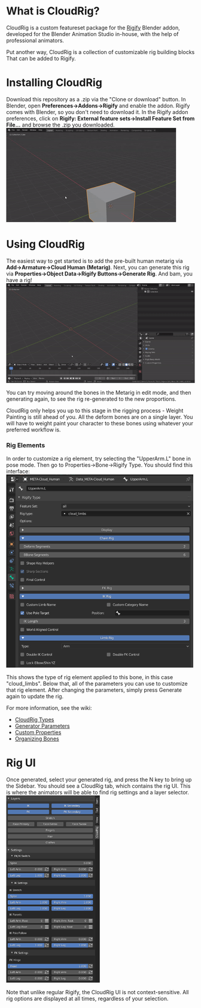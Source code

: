# What is CloudRig?
CloudRig is a custom featureset package for the [Rigify](https://docs.blender.org/manual/en/latest/addons/rigging/rigify/introduction.html) Blender addon, developed for the Blender Animation Studio in-house, with the help of professional animators.

Put another way, CloudRig is a collection of customizable rig building blocks That can be added to Rigify.

# Installing CloudRig
Download this repository as a .zip via the "Clone or download" button.
In Blender, open **Preferences->Addons->Rigify** and enable the addon. Rigify comes with Blender, so you don't need to download it.
In the Rigify addon preferences, click on **Rigify: External feature sets->Install Feature Set from File...** and browse the .zip you downloaded.  
![](featureset_load.gif)  

# Using CloudRig
The easiest way to get started is to add the pre-built human metarig via **Add->Armature->Cloud Human (Metarig)**.
Next, you can generate this rig via **Properties->Object Data->Rigify Buttons->Generate Rig**.
And bam, you have a rig!  
![](armature_generate.gif)  

You can try moving around the bones in the Metarig in edit mode, and then generating again, to see the rig re-generated to the new proportions.

CloudRig only helps you up to this stage in the rigging process - Weight Painting is still ahead of you. All the deform bones are on a single layer. You will have to weight paint your character to these bones using whatever your preferred workflow is.

### Rig Elements
In order to customize a rig element, try selecting the "UpperArm.L" bone in pose mode. Then go to Properties->Bone->Rigify Type. You should find this interface:  
<img src="rigify_type.png" width=500>  

This shows the type of rig element applied to this bone, in this case "cloud_limbs". Below that, all of the parameters you can use to customize that rig element. After changing the parameters, simply press Generate again to update the rig.

For more information, see the wiki:
- [CloudRig Types](../../../wiki/CloudRig-Types)
- [Generator Parameters](../../../wiki/Generator-Parameters)
- [Custom Properties](../../../wiki/Custom-Properties)
- [Organizing Bones](../../../wiki/Organizing-Bones)

# Rig UI
Once generated, select your generated rig, and press the N key to bring up the Sidebar. You should see a CloudRig tab, which contains the rig UI. This is where the animators will be able to find rig settings and a layer selector.  
<img src="rig_ui.png" width=250>  

Note that unlike regular Rigify, the CloudRig UI is not context-sensitive. All rig options are displayed at all times, regardless of your selection.